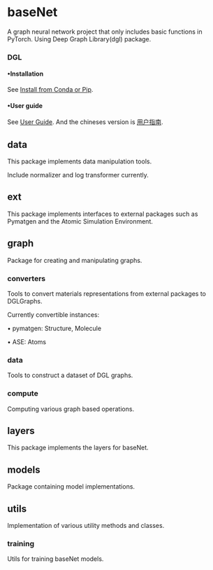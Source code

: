 # baseNet
A graph neural network project that only includes basic functions in PyTorch. Using Deep Graph Library(dgl) package.

### DGL

#### •Installation
See [Install from Conda or Pip](https://www.dgl.ai/pages/start.html).

#### •User guide
See [User Guide](https://docs.dgl.ai/en/1.1.x/guide/index.html). And the chineses version is [用户指南](https://docs.dgl.ai/en/1.1.x/guide_cn/index.html).



## data
This package implements data manipulation tools.

Include normalizer and log transformer currently.



## ext
This package implements interfaces to external packages such as Pymatgen and the Atomic Simulation Environment.



## graph
Package for creating and manipulating graphs.

### converters
Tools to convert materials representations from external packages to DGLGraphs.

Currently convertible instances:

• pymatgen: Structure, Molecule

• ASE: Atoms

### data
Tools to construct a dataset of DGL graphs.

### compute
Computing various graph based operations.



## layers
This package implements the layers for baseNet.



## models
Package containing model implementations.



## utils
Implementation of various utility methods and classes.

### training
Utils for training baseNet models.